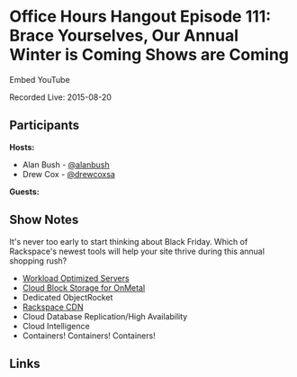 # Office Hours Hangout Episode 111: Brace Yourselves, Our Annual Winter is Coming Shows are Coming

Embed YouTube

Recorded Live: 2015-08-20

## Participants
**Hosts:**

* Alan Bush - [@alanbush](https://twitter.com/alanbush)
* Drew Cox - [@drewcoxsa](https://twitter.com/drewcoxsa)

**Guests:**


## Show Notes

It's never too early to start thinking about Black Friday. Which of Rackspace's newest tools will help your site thrive during this annual shopping rush?

* [Workload Optimized Servers](http://www.rackspace.com/blog/workload-optimized-cloud-servers-more-flexibility-to-define-your-infrastructure)
* [Cloud Block Storage for OnMetal](http://www.rackspace.com/knowledge_center/article/attach-a-cloud-block-storage-volume-to-an-onmetal-server)
* Dedicated ObjectRocket
* [Rackspace CDN](http://www.rackspace.com/en-us/cloud/cdn-content-delivery-network)
* Cloud Database Replication/High Availability
* Cloud Intelligence
* Containers! Containers! Containers!


## Links

